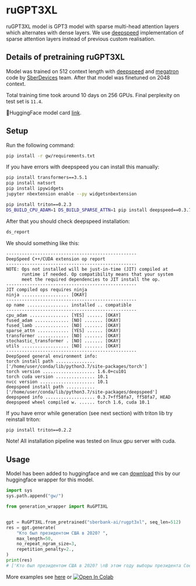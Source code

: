# ruGPT3XL

ruGPT3XL model is GPT3 model with sparse multi-head attention layers which alternates with dense layers.
We use [deepspeed](https://github.com/microsoft/DeepSpeed) implementation of sparse attention layers instead of previous custom realisation.

## Details of pretraining ruGPT3XL
Model was trained on 512 context length with [deepspeed](https://github.com/microsoft/DeepSpeed) and [megatron](https://github.com/NVIDIA/Megatron-LM) code by [SberDevices](https://sberdevices.ru/) team. After that model was finetuned on 2048 context.

Total training time took around 10 days on 256 GPUs. Final perplexity on test set is `11.4`.

🤗HuggingFace model card [link](https://huggingface.co/sberbank-ai/rugpt3xl).

## Setup
Run the following command:

```bash
pip install -r gw/requirements.txt
```

If you have errors with deepspeed you can install this manually:

```bash
pip install transformers==3.5.1
pip install natsort
pip install ipywidgets
jupyter nbextension enable --py widgetsnbextension

pip install triton==0.2.3
DS_BUILD_CPU_ADAM=1 DS_BUILD_SPARSE_ATTN=1 pip install deepspeed==0.3.7
```

After that you should check deepspeed installation:

```bash
ds_report
```

We should something like this:
```text
--------------------------------------------------
DeepSpeed C++/CUDA extension op report
--------------------------------------------------
NOTE: Ops not installed will be just-in-time (JIT) compiled at
      runtime if needed. Op compatibility means that your system
      meet the required dependencies to JIT install the op.
--------------------------------------------------
JIT compiled ops requires ninja
ninja .................. [OKAY]
--------------------------------------------------
op name ................ installed .. compatible
--------------------------------------------------
cpu_adam ............... [YES] ...... [OKAY]
fused_adam ............. [NO] ....... [OKAY]
fused_lamb ............. [NO] ....... [OKAY]
sparse_attn ............ [YES] ...... [OKAY]
transformer ............ [NO] ....... [OKAY]
stochastic_transformer . [NO] ....... [OKAY]
utils .................. [NO] ....... [OKAY]
--------------------------------------------------
DeepSpeed general environment info:
torch install path ............... ['/home/user/conda/lib/python3.7/site-packages/torch']
torch version .................... 1.6.0+cu101
torch cuda version ............... 10.1
nvcc version ..................... 10.1
deepspeed install path ........... ['/home/user/conda/lib/python3.7/site-packages/deepspeed']
deepspeed info ................... 0.3.7+ff58fa7, ff58fa7, HEAD
deepspeed wheel compiled w. ...... torch 1.6, cuda 10.1
```

If you have error while generation (see next section) with triton lib try reinstall triton:

```bash
pip install triton==0.2.2
```

Note! All installation pipeline was tested on linux gpu server with cuda.

## Usage
Model has been added to huggingface and we can [download](https://huggingface.co/sberbank-ai/rugpt3xl) this by our huggingface wrapper for this model.

```python
import sys
sys.path.append("gw/")

from generation_wrapper import RuGPT3XL


gpt = RuGPT3XL.from_pretrained("sberbank-ai/rugpt3xl", seq_len=512)
res = gpt.generate(
    "Кто был президентом США в 2020? ",
    max_length=50,
    no_repeat_ngram_size=3,
    repetition_penalty=2.,
)
print(res)
# ['Кто был президентом США в 2020? \nВ этом году выборы президента Соединенных Штатов Америки пройдут уже через несколько дней. И, как и всегда на протяжении последних лет (а это более чем 20-ти), кандидаты будут бороться за право стать главой государств']
```

More examples see [here](examples/ruGPT3XL_generation.ipynb) or [![Open In Colab](https://colab.research.google.com/assets/colab-badge.svg)](https://colab.research.google.com/github/sberbank-ai/ru-gpts/blob/master/examples/ruGPT3XL_generation.ipynb)
